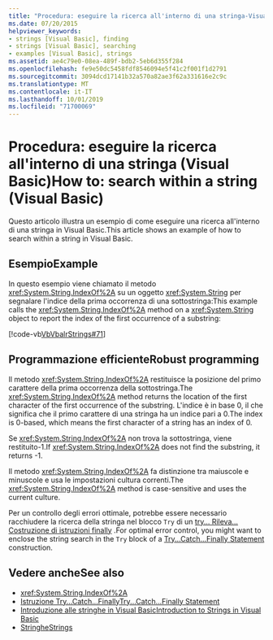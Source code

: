 ```yaml
---
title: "Procedura: eseguire la ricerca all'interno di una stringa-Visual Basic"
ms.date: 07/20/2015
helpviewer_keywords:
- strings [Visual Basic], finding
- strings [Visual Basic], searching
- examples [Visual Basic], strings
ms.assetid: ae4c79e0-08ea-489f-bdb2-5eb6d355f284
ms.openlocfilehash: fe9e50dc5458fdf8546094e5f41c2f001f1d2791
ms.sourcegitcommit: 3094dcd17141b32a570a82ae3f62a331616e2c9c
ms.translationtype: MT
ms.contentlocale: it-IT
ms.lasthandoff: 10/01/2019
ms.locfileid: "71700069"
---
```

# <a name="how-to-search-within-a-string-visual-basic"></a><span data-ttu-id="e7675-102">Procedura: eseguire la ricerca all'interno di una stringa (Visual Basic)</span><span class="sxs-lookup"><span data-stu-id="e7675-102">How to: search within a string (Visual Basic)</span></span>

<span data-ttu-id="e7675-103">Questo articolo illustra un esempio di come eseguire una ricerca all'interno di una stringa in Visual Basic.</span><span class="sxs-lookup"><span data-stu-id="e7675-103">This article shows an example of how to search within a string in Visual Basic.</span></span>

## <a name="example"></a><span data-ttu-id="e7675-104">Esempio</span><span class="sxs-lookup"><span data-stu-id="e7675-104">Example</span></span>

<span data-ttu-id="e7675-105">In questo esempio viene chiamato il metodo <xref:System.String.IndexOf%2A> su un oggetto <xref:System.String> per segnalare l'indice della prima occorrenza di una sottostringa:</span><span class="sxs-lookup"><span data-stu-id="e7675-105">This example calls the <xref:System.String.IndexOf%2A> method on a <xref:System.String> object to report the index of the first occurrence of a substring:</span></span>

 [!code-vb[VbVbalrStrings#71](~/samples/snippets/visualbasic/VS_Snippets_VBCSharp/VbVbalrStrings/VB/Class2.vb#71)]

## <a name="robust-programming"></a><span data-ttu-id="e7675-106">Programmazione efficiente</span><span class="sxs-lookup"><span data-stu-id="e7675-106">Robust programming</span></span>

<span data-ttu-id="e7675-107">Il metodo <xref:System.String.IndexOf%2A> restituisce la posizione del primo carattere della prima occorrenza della sottostringa.</span><span class="sxs-lookup"><span data-stu-id="e7675-107">The <xref:System.String.IndexOf%2A> method returns the location of the first character of the first occurrence of the substring.</span></span> <span data-ttu-id="e7675-108">L'indice è in base 0, il che significa che il primo carattere di una stringa ha un indice pari a 0.</span><span class="sxs-lookup"><span data-stu-id="e7675-108">The index is 0-based, which means the first character of a string has an index of 0.</span></span>

<span data-ttu-id="e7675-109">Se <xref:System.String.IndexOf%2A> non trova la sottostringa, viene restituito-1.</span><span class="sxs-lookup"><span data-stu-id="e7675-109">If <xref:System.String.IndexOf%2A> does not find the substring, it returns -1.</span></span>

<span data-ttu-id="e7675-110">Il metodo <xref:System.String.IndexOf%2A> fa distinzione tra maiuscole e minuscole e usa le impostazioni cultura correnti.</span><span class="sxs-lookup"><span data-stu-id="e7675-110">The <xref:System.String.IndexOf%2A> method is case-sensitive and uses the current culture.</span></span>

<span data-ttu-id="e7675-111">Per un controllo degli errori ottimale, potrebbe essere necessario racchiudere la ricerca della stringa nel blocco `Try` di un [try... Rileva... Costruzione di istruzioni finally](../../../language-reference/statements/try-catch-finally-statement.md) .</span><span class="sxs-lookup"><span data-stu-id="e7675-111">For optimal error control, you might want to enclose the string search in the `Try` block of a [Try...Catch...Finally Statement](../../../language-reference/statements/try-catch-finally-statement.md) construction.</span></span>

## <a name="see-also"></a><span data-ttu-id="e7675-112">Vedere anche</span><span class="sxs-lookup"><span data-stu-id="e7675-112">See also</span></span>

- <xref:System.String.IndexOf%2A>
- [<span data-ttu-id="e7675-113">Istruzione Try...Catch...Finally</span><span class="sxs-lookup"><span data-stu-id="e7675-113">Try...Catch...Finally Statement</span></span>](../../../language-reference/statements/try-catch-finally-statement.md)
- [<span data-ttu-id="e7675-114">Introduzione alle stringhe in Visual Basic</span><span class="sxs-lookup"><span data-stu-id="e7675-114">Introduction to Strings in Visual Basic</span></span>](introduction-to-strings.md)
- [<span data-ttu-id="e7675-115">Stringhe</span><span class="sxs-lookup"><span data-stu-id="e7675-115">Strings</span></span>](index.md)
